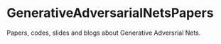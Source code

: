 # GenerativeAdversarialNetsPapers
Papers, codes, slides and blogs about Generative Adversrial Nets.
